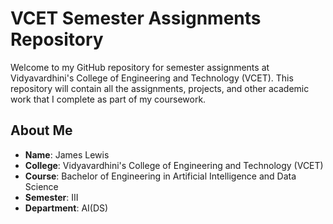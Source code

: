 # VCET Semester Assignments Repository

Welcome to my GitHub repository for semester assignments at Vidyavardhini's College of Engineering and Technology (VCET). This repository will contain all the assignments, projects, and other academic work that I complete as part of my coursework.

## About Me

- **Name**: James Lewis
- **College**: Vidyavardhini's College of Engineering and Technology (VCET)
- **Course**: Bachelor of Engineering in Artificial Intelligence and Data Science
- **Semester**: III
- **Department**: AI(DS)
